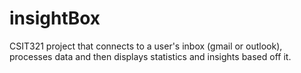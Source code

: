 # insightBox
CSIT321 project that connects to a user's inbox (gmail or outlook), processes data and then displays statistics and insights based off it.


